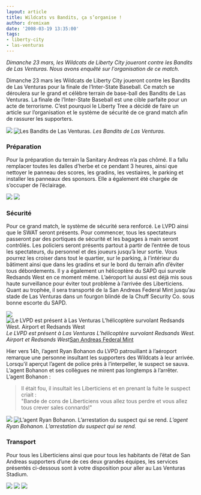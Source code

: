```yaml
---
layout: article
title: Wildcats vs Bandits, ça s’organise !
author: dremixam
date: '2008-03-19 13:35:00'
tags:
- liberty-city
- las-venturas
---
```


_Dimanche 23 mars, les Wildcats de Liberty City joueront contre les Bandits de Las Venturas. Nous avons enquêté sur l'organisation de ce match._

Dimanche 23 mars les Wildcats de Liberty City joueront contre les Bandits de Las Venturas pour la finale de l’Inter-State Baseball. Ce match se déroulera sur le grand et célèbre terrain de base-ball des Bandits de Las Venturas. La finale de l’Inter-State Baseball est une cible parfaite pour un acte de terrorisme. C’est pourquoi le Liberty Tree a décidé de faire un article sur l’organisation et le système de sécurité de ce grand match afin de rassurer les supporters.

![](/content/images/2005/01/bandits_2.jpg)
![Les Bandits de Las Venturas.](/content/images/2005/01/eza.jpg)
_Les Bandits de Las Venturas._

### Préparation

Pour la préparation du terrain la Sanitary Andreas n’a pas chômé. Il a fallu remplacer toutes les dalles d’herbe et ce pendant 3 heures, ainsi que nettoyer le panneau des scores, les gradins, les vestiaires, le parking et installer les panneaux des sponsors. Elle a également été chargée de s’occuper de l’éclairage.

![](/content/images/2005/01/bandits_3.jpg)
![](/content/images/2005/01/qsd.jpg)

### Sécurité

Pour ce grand match, le système de sécurité sera renforcé. Le LVPD ainsi que le SWAT seront présents. Pour commencer, tous les spectateurs passeront par des portiques de sécurité et les bagages à main seront contrôlés. Les policiers seront présents partout à partir de l’entrée de tous les spectateurs, du personnel et des joueurs jusqu’à leur sortie. Vous pourrez les croiser dans tout le quartier, sur le parking, à l’intérieur du bâtiment ainsi que dans les gradins et sur le bord du terrain afin d’éviter tous débordements. Il y a également un hélicoptère du SAPD qui survole Redsands West en ce moment même. L’aéroport lui aussi est déjà mis sous haute surveillance pour éviter tout problème à l’arrivée des Liberticiens. Quant au trophée, il sera transporté de la San Andreas Federal Mint jusqu’au stade de Las Venturas dans un fourgon blindé de la Chuff Security Co. sous bonne escorte du SAPD.

![](/content/images/2005/01/ghert.jpg)
![Le LVPD est présent à Las Venturas L’hélicoptère survolant Redsands West. Airport et Redsands West](/content/images/2005/01/dsq.jpg)
_Le LVPD est présent à Las Venturas L’hélicoptère survolant Redsands West. Airport et Redsands West_[San Andreas Federal Mint](/content/images/2005/01/cxw.jpg)

Hier vers 14h, l’agent Ryan Bohanon du LVPD patrouillant à l’aéroport remarque une personne insultant les supporters des Wildcats à leur arrivée. Lorsqu’il aperçut l’agent de police près à l’interpeller, le suspect se sauva. L’agent Bohanon et ses collègues ne mirent pas longtemps à l’arrêter.  
L’agent Bohanon :

> Il était fou, il insultait les Liberticiens et en prenant la fuite le suspect criait :  
> "Bande de cons de Liberticiens vous allez tous perdre et vous allez tous crever sales connards!"

![](/content/images/2005/01/aze.jpg)
![L’agent Ryan Bohanon. L’arrestation du suspect qui se rend.](/content/images/2005/01/lvpd.jpg)
_L’agent Ryan Bohanon. L’arrestation du suspect qui se rend._

### Transport

Pour tous les Liberticiens ainsi que pour tous les habitants de l’état de San Andreas supporters d’une de ces deux grandes équipes, les services présentés ci-dessous sont à votre disposition pour aller au Las Venturas Stadium.

![](/content/images/2005/01/vbn.jpg)
![](/content/images/2005/01/nbv.jpg)
![](/content/images/2005/01/gfd.jpg)